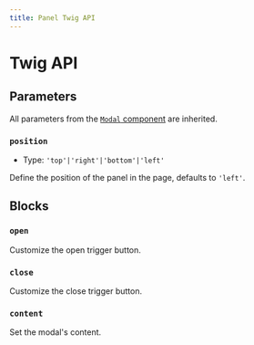 ```yaml
---
title: Panel Twig API
---
```


# Twig API

## Parameters

All parameters from the [`Modal` component](/components/molecules/Modal/twig-api) are inherited.

### `position`

- Type: `'top'|'right'|'bottom'|'left'`

Define the position of the panel in the page, defaults to `'left'`.

## Blocks

### `open`

Customize the open trigger button.

### `close`

Customize the close trigger button.

### `content`

Set the modal's content.

